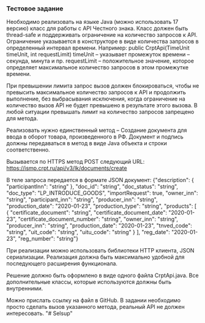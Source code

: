 ### Тестовое задание

Необходимо реализовать на языке Java (можно использовать 17 версию) класс для работы с API Честного знака. Класс должен быть thread-safe и поддерживать ограничение на количество запросов к API. Ограничение указывается в конструкторе в виде количества запросов в определенный интервал времени. Например:
public CrptApi(TimeUnit timeUnit, int requestLimit)
timeUnit – указывает промежуток времени – секунда, минута и пр.
requestLimit – положительное значение, которое определяет максимальное количество запросов в этом промежутке времени.

При превышении лимита запрос вызов должен блокироваться, чтобы не превысить максимальное количество запросов к API и продолжить выполнение, без выбрасывания исключения, когда ограничение на количество вызов API не будет превышено в результате этого вызова. В любой ситуации превышать лимит на количество запросов запрещено для метода.

Реализовать нужно единственный метод – Создание документа для ввода в оборот товара, произведенного в РФ. Документ и подпись должны передаваться в метод в виде Java объекта и строки соответственно.

Вызывается по HTTPS метод POST следующий URL:  https://ismp.crpt.ru/api/v3/lk/documents/create

В теле запроса передается в формате JSON документ: {"description": { "participantInn": "string" }, "doc_id": "string", "doc_status": "string", "doc_type": "LP_INTRODUCE_GOODS", "importRequest": true, "owner_inn": "string", "participant_inn": "string", "producer_inn": "string", "production_date": "2020-01-23", "production_type": "string", "products": [ { "certificate_document": "string", "certificate_document_date": "2020-01-23", "certificate_document_number": "string", "owner_inn": "string", "producer_inn": "string", "production_date": "2020-01-23", "tnved_code": "string", "uit_code": "string", "uitu_code": "string" } ], "reg_date": "2020-01-23", "reg_number": "string"}

При реализации можно использовать библиотеки HTTP клиента, JSON сериализации. Реализация должна быть максимально удобной для последующего расширения функционала.

Решение должно быть оформлено в виде одного файла CrptApi.java. Все дополнительные классы, которые используются должны быть внутренними.

Можно прислать ссылку на файл в GitHub.
В задании необходимо просто сделать вызов указанного метода, реальный API не должен интересовать. 
"# Selsup" 
